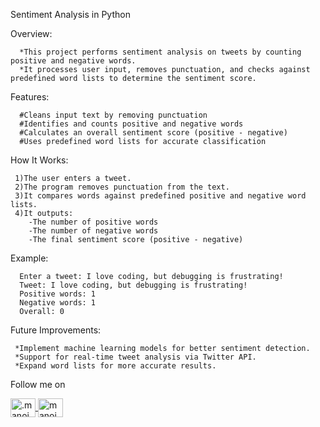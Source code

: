  Sentiment Analysis in Python

 Overview:
 
      *This project performs sentiment analysis on tweets by counting positive and negative words.
      *It processes user input, removes punctuation, and checks against predefined word lists to determine the sentiment score.

Features:

      #Cleans input text by removing punctuation
      #Identifies and counts positive and negative words
      #Calculates an overall sentiment score (positive - negative)
      #Uses predefined word lists for accurate classification

 How It Works:
 
     1)The user enters a tweet.
     2)The program removes punctuation from the text.
     3)It compares words against predefined positive and negative word lists.
     4)It outputs:
        -The number of positive words
        -The number of negative words
        -The final sentiment score (positive - negative)

Example:

      Enter a tweet: I love coding, but debugging is frustrating!  
      Tweet: I love coding, but debugging is frustrating!  
      Positive words: 1  
      Negative words: 1  
      Overall: 0  

      
Future Improvements:

     *Implement machine learning models for better sentiment detection.
     *Support for real-time tweet analysis via Twitter API.
     *Expand word lists for more accurate results.


Follow me on

<a href="https://instagram.com/.manoj.09_" target="blank">
<img align="center" src="https://raw.githubusercontent.com/rahuldkjain/github-profile-readme-generator/master/src/images/icons/Social/instagram.svg" alt=".manoj.09_" height="30" width="40" />
</a>
<a href="https://linkedin.com/in/manoj0902" target="blank">
<img align="center" src="https://raw.githubusercontent.com/rahuldkjain/github-profile-readme-generator/master/src/images/icons/Social/linked-in-alt.svg" alt="manoj0902" height="30" width="40" />
</a>
